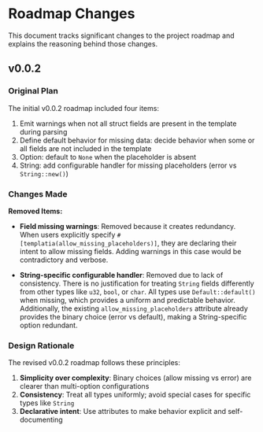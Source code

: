 # Roadmap Changes

This document tracks significant changes to the project roadmap and explains the reasoning behind those changes.

## v0.0.2

### Original Plan

The initial v0.0.2 roadmap included four items:

1. Emit warnings when not all struct fields are present in the template during parsing
2. Define default behavior for missing data: decide behavior when some or all fields are not included in the template
3. Option<T>: default to `None` when the placeholder is absent
4. String: add configurable handler for missing placeholders (error vs `String::new()`)

### Changes Made

**Removed Items:**
- **Field missing warnings**: Removed because it creates redundancy. When users explicitly specify `#[templatia(allow_missing_placeholders)]`, they are declaring their intent to allow missing fields. Adding warnings in this case would be contradictory and verbose.

- **String-specific configurable handler**: Removed due to lack of consistency. There is no justification for treating `String` fields differently from other types like `u32`, `bool`, or `char`. All types use `Default::default()` when missing, which provides a uniform and predictable behavior. Additionally, the existing `allow_missing_placeholders` attribute already provides the binary choice (error vs default), making a String-specific option redundant.

### Design Rationale

The revised v0.0.2 roadmap follows these principles:

1. **Simplicity over complexity**: Binary choices (allow missing vs error) are clearer than multi-option configurations
2. **Consistency**: Treat all types uniformly; avoid special cases for specific types like `String`
3. **Declarative intent**: Use attributes to make behavior explicit and self-documenting

